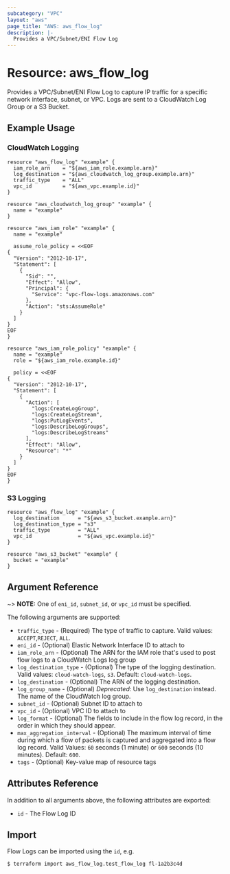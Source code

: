 ```yaml
---
subcategory: "VPC"
layout: "aws"
page_title: "AWS: aws_flow_log"
description: |-
  Provides a VPC/Subnet/ENI Flow Log
---
```


# Resource: aws_flow_log

Provides a VPC/Subnet/ENI Flow Log to capture IP traffic for a specific network
interface, subnet, or VPC. Logs are sent to a CloudWatch Log Group or a S3 Bucket.

## Example Usage

### CloudWatch Logging

```hcl
resource "aws_flow_log" "example" {
  iam_role_arn    = "${aws_iam_role.example.arn}"
  log_destination = "${aws_cloudwatch_log_group.example.arn}"
  traffic_type    = "ALL"
  vpc_id          = "${aws_vpc.example.id}"
}

resource "aws_cloudwatch_log_group" "example" {
  name = "example"
}

resource "aws_iam_role" "example" {
  name = "example"

  assume_role_policy = <<EOF
{
  "Version": "2012-10-17",
  "Statement": [
    {
      "Sid": "",
      "Effect": "Allow",
      "Principal": {
        "Service": "vpc-flow-logs.amazonaws.com"
      },
      "Action": "sts:AssumeRole"
    }
  ]
}
EOF
}

resource "aws_iam_role_policy" "example" {
  name = "example"
  role = "${aws_iam_role.example.id}"

  policy = <<EOF
{
  "Version": "2012-10-17",
  "Statement": [
    {
      "Action": [
        "logs:CreateLogGroup",
        "logs:CreateLogStream",
        "logs:PutLogEvents",
        "logs:DescribeLogGroups",
        "logs:DescribeLogStreams"
      ],
      "Effect": "Allow",
      "Resource": "*"
    }
  ]
}
EOF
}
```

### S3 Logging

```hcl
resource "aws_flow_log" "example" {
  log_destination      = "${aws_s3_bucket.example.arn}"
  log_destination_type = "s3"
  traffic_type         = "ALL"
  vpc_id               = "${aws_vpc.example.id}"
}

resource "aws_s3_bucket" "example" {
  bucket = "example"
}
```

## Argument Reference

~> **NOTE:** One of `eni_id`, `subnet_id`, or `vpc_id` must be specified.

The following arguments are supported:

* `traffic_type` - (Required) The type of traffic to capture. Valid values: `ACCEPT`,`REJECT`, `ALL`.
* `eni_id` - (Optional) Elastic Network Interface ID to attach to
* `iam_role_arn` - (Optional) The ARN for the IAM role that's used to post flow logs to a CloudWatch Logs log group
* `log_destination_type` - (Optional) The type of the logging destination. Valid values: `cloud-watch-logs`, `s3`. Default: `cloud-watch-logs`.
* `log_destination` - (Optional) The ARN of the logging destination.
* `log_group_name` - (Optional) *Deprecated:* Use `log_destination` instead. The name of the CloudWatch log group.
* `subnet_id` - (Optional) Subnet ID to attach to
* `vpc_id` - (Optional) VPC ID to attach to
* `log_format` - (Optional) The fields to include in the flow log record, in the order in which they should appear.
* `max_aggregation_interval` - (Optional) The maximum interval of time
  during which a flow of packets is captured and aggregated into a flow
  log record. Valid Values: `60` seconds (1 minute) or `600` seconds (10
  minutes). Default: `600`.
* `tags` - (Optional) Key-value map of resource tags

## Attributes Reference

In addition to all arguments above, the following attributes are exported:

* `id` - The Flow Log ID

## Import

Flow Logs can be imported using the `id`, e.g.

```
$ terraform import aws_flow_log.test_flow_log fl-1a2b3c4d
```
